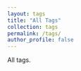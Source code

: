 ```yaml
---
layout: tags
title: "All Tags"
collection: tags
permalink: /tags/
author_profile: false
---
```


All tags.